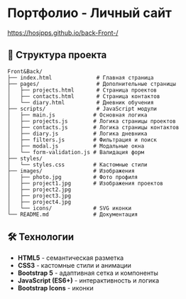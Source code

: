 # Портфолио - Личный сайт

https://hosjpps.github.io/back-Front-/

## 📁 Структура проекта

```
Front&Back/
├── index.html              # Главная страница
├── pages/                  # Дополнительные страницы
│   ├── projects.html       # Страница проектов
│   ├── contacts.html       # Страница контактов
│   └── diary.html          # Дневник обучения
├── scripts/                # JavaScript модули
│   ├── main.js            # Основная логика
│   ├── projects.js        # Логика страницы проектов
│   ├── contacts.js        # Логика страницы контактов
│   ├── diary.js           # Логика дневника
│   ├── filters.js         # Фильтрация и поиск
│   ├── modal.js           # Модальные окна
│   └── form-validation.js # Валидация форм
├── styles/
│   └── styles.css         # Кастомные стили
├── images/                # Изображения
│   ├── photo.jpg          # Фото профиля
│   ├── project1.jpg       # Изображения проектов
│   ├── project2.jpg
│   ├── project3.jpg
│   ├── project4.jpg
│   └── icons/             # SVG иконки
└── README.md              # Документация
```

## 🛠 Технологии

- **HTML5** - семантическая разметка
- **CSS3** - кастомные стили и анимации
- **Bootstrap 5** - адаптивная сетка и компоненты
- **JavaScript (ES6+)** - интерактивность и логика
- **Bootstrap Icons** - иконки

